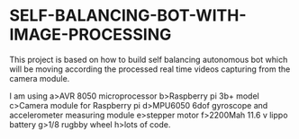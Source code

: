 # SELF-BALANCING-BOT-WITH-IMAGE-PROCESSING
This project is based on how to build self balancing autonomous bot which will be moving according the processed real time videos capturing from the camera module.

I am using 
a>AVR 8050 microprocessor
b>Raspberry pi 3b+ model
c>Camera module for Raspberry pi
d>MPU6050 6dof gyroscope and accelerometer measuring module
e>stepper motor
f>2200Mah 11.6 v lippo battery
g>1/8 rugbby wheel 
h>lots of code.

